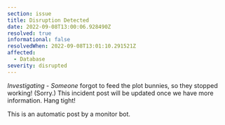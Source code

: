 ```yaml
---
section: issue
title: Disruption Detected
date: 2022-09-08T13:00:06.928490Z
resolved: true
informational: false
resolvedWhen: 2022-09-08T13:01:10.291521Z
affected:
  - Database
severity: disrupted
---
```

*Investigating* - _Someone_ forgot to feed the plot bunnies, so they stopped working! (Sorry.) This incident post will be updated once we have more information. Hang tight!

This is an automatic post by a monitor bot.
        
